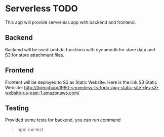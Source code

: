 # Serverless TODO
This app will provide serverless app with backend and frontend.

## Backend
Backend will be used lambda functions with dynamodb for store data and S3 for store attachment files.

## Frontend
Frontent will be deployed to S3 as Static Website.
Here is the link S3 Static Website: http://thienphuoc1990-serverless-fs-todo-app-static-site-dev.s3-website-us-east-1.amazonaws.com/

## Testing
Provided some tests for backend, you can run command
> npm run test